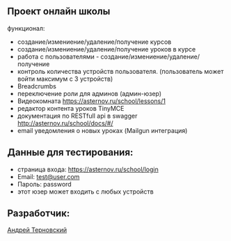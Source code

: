 ## Проект онлайн школы

функционал:
- создание/измениение/удаление/получение курсов
- создание/измениение/удаление/получение уроков в курсе
- работа с пользователями - создание/измениение/удаление/получение
- контроль количества устройств пользователя. (пользователь может войти максимум с 3 устройств)
- Breadcrumbs
- переключение роли для админов (админ-юзер)
- Видеокомната https://asternov.ru/school/lessons/1
- редактор контента уроков TinyMCE
- документация по RESTfull api в swagger http://asternov.ru/school/docs/#/
- email уведомления о новых уроках (Mailgun интеграция)

## Данные для тестирования:
- страница входа: https://asternov.ru/school/login
- Email: test@user.com
- Пароль: password
- этот юзер может входить с любых устройств

## Разработчик:
<a href="http://asternov.ru" target="_blank">Андрей Терновский</a>


